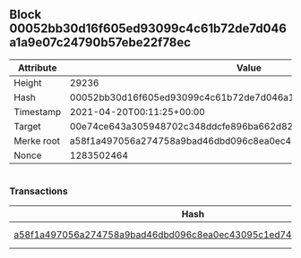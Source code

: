 ## Block 00052bb30d16f605ed93099c4c61b72de7d046a1a9e07c24790b57ebe22f78ec

Attribute | Value
--- | ---
Height | 29236
Hash | 00052bb30d16f605ed93099c4c61b72de7d046a1a9e07c24790b57ebe22f78ec
Timestamp | 2021-04-20T00:11:25+00:00
Target | 00e74ce643a305948702c348ddcfe896ba662d82c1a228faf4ad12250f07334e
Merke root | a58f1a497056a274758a9bad46dbd096c8ea0ec43095c1ed74473927e795d896
Nonce | 1283502464

```

```

### Transactions

Hash | Amount
--- | ---
[a58f1a497056a274758a9bad46dbd096c8ea0ec43095c1ed74473927e795d896](a58f1a497056a274758a9bad46dbd096c8ea0ec43095c1ed74473927e795d896.md) | 10.00000000 SKEPTI 
